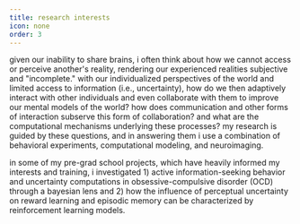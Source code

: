 ```yaml
---
title: research interests
icon: none
order: 3
---
```


given our inability to share brains, i often think about how we cannot access or perceive another's reality, rendering our experienced realities subjective and "incomplete." with our individualized perspectives of the world and limited access to information (i.e., uncertainty), how do we then adaptively interact with other individuals and even collaborate with them to improve our mental models of the world? how does communication and other forms of interaction subserve this form of collaboration? and what are the computational mechanisms underlying these processes? my research is guided by these questions, and in answering them i use a combination of behavioral experiments, computational modeling, and neuroimaging.

in some of my pre-grad school projects, which have heavily informed my interests and training, i investigated 1) active information-seeking behavior and uncertainty computations in obsessive-compulsive disorder (OCD) through a bayesian lens and 2) how the influence of perceptual uncertainty on reward learning and episodic memory can be characterized by reinforcement learning models.
